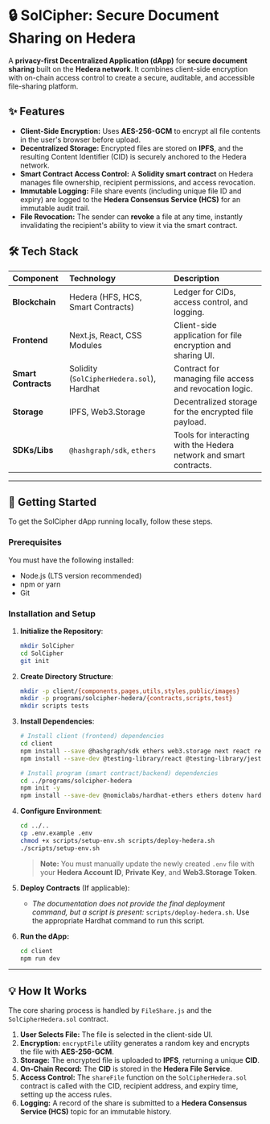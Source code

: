 
# 🔒 SolCipher: Secure Document Sharing on Hedera

A **privacy-first Decentralized Application (dApp)** for **secure document sharing** built on the **Hedera network**. It combines client-side encryption with on-chain access control to create a secure, auditable, and accessible file-sharing platform.

## ✨ Features

  * **Client-Side Encryption:** Uses **AES-256-GCM** to encrypt all file contents in the user's browser before upload.
  * **Decentralized Storage:** Encrypted files are stored on **IPFS**, and the resulting Content Identifier (CID) is securely anchored to the Hedera network.
  * **Smart Contract Access Control:** A **Solidity smart contract** on Hedera manages file ownership, recipient permissions, and access revocation.
  * **Immutable Logging:** File share events (including unique file ID and expiry) are logged to the **Hedera Consensus Service (HCS)** for an immutable audit trail.
  * **File Revocation:** The sender can **revoke** a file at any time, instantly invalidating the recipient's ability to view it via the smart contract.

## 🛠️ Tech Stack

| Component | Technology | Description |
| :--- | :--- | :--- |
| **Blockchain** | Hedera (HFS, HCS, Smart Contracts) | Ledger for CIDs, access control, and logging. |
| **Frontend** | Next.js, React, CSS Modules | Client-side application for file encryption and sharing UI. |
| **Smart Contracts** | Solidity (`SolCipherHedera.sol`), Hardhat | Contract for managing file access and revocation logic. |
| **Storage** | IPFS, Web3.Storage | Decentralized storage for the encrypted file payload. |
| **SDKs/Libs** | `@hashgraph/sdk`, `ethers` | Tools for interacting with the Hedera network and smart contracts. |

-----

## 🚀 Getting Started

To get the SolCipher dApp running locally, follow these steps.

### Prerequisites

You must have the following installed:

  * Node.js (LTS version recommended)
  * npm or yarn
  * Git

### Installation and Setup

1.  **Initialize the Repository**:

    ```bash
    mkdir SolCipher
    cd SolCipher
    git init
    ```

2.  **Create Directory Structure**:

    ```bash
    mkdir -p client/{components,pages,utils,styles,public/images}
    mkdir -p programs/solcipher-hedera/{contracts,scripts,test}
    mkdir scripts tests
    ```

3.  **Install Dependencies**:

    ```bash
    # Install client (frontend) dependencies
    cd client
    npm install --save @hashgraph/sdk ethers web3.storage next react react-dom
    npm install --save-dev @testing-library/react @testing-library/jest-dom jest

    # Install program (smart contract/backend) dependencies
    cd ../programs/solcipher-hedera
    npm init -y
    npm install --save-dev @nomiclabs/hardhat-ethers ethers dotenv hardhat
    ```

4.  **Configure Environment**:

    ```bash
    cd ../..
    cp .env.example .env
    chmod +x scripts/setup-env.sh scripts/deploy-hedera.sh
    ./scripts/setup-env.sh
    ```

    > **Note:** You must manually update the newly created `.env` file with your **Hedera Account ID**, **Private Key**, and **Web3.Storage Token**.

5.  **Deploy Contracts** (If applicable):

      * *The documentation does not provide the final deployment command, but a script is present:* `scripts/deploy-hedera.sh`. Use the appropriate Hardhat command to run this script.

6.  **Run the dApp:**

    ```bash
    cd client
    npm run dev
    ```

-----

## 💡 How It Works

The core sharing process is handled by `FileShare.js` and the `SolCipherHedera.sol` contract.

1.  **User Selects File:** The file is selected in the client-side UI.
2.  **Encryption:** `encryptFile` utility generates a random key and encrypts the file with **AES-256-GCM**.
3.  **Storage:** The encrypted file is uploaded to **IPFS**, returning a unique **CID**.
4.  **On-Chain Record:** The **CID** is stored in the **Hedera File Service**.
5.  **Access Control:** The `shareFile` function on the `SolCipherHedera.sol` contract is called with the CID, recipient address, and expiry time, setting up the access rules.
6.  **Logging:** A record of the share is submitted to a **Hedera Consensus Service (HCS)** topic for an immutable history.
